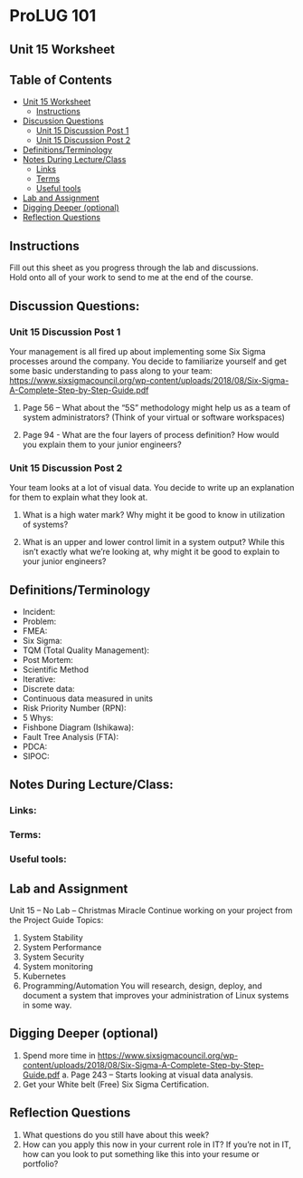 # ProLUG 101
## Unit 15 Worksheet

## Table of Contents
* [Unit 15 Worksheet](#unit-15-worksheet) 
    * [Instructions](#instructions) 
* [Discussion Questions](#discussion-questions) 
    * [Unit 15 Discussion Post 1](#unit-15-discussion-post-1) 
    * [Unit 15 Discussion Post 2](#unit-15-discussion-post-2) 
* [Definitions/Terminology](#definitionsterminology) 
* [Notes During Lecture/Class](#notes-during-lectureclass) 
    * [Links](#links) 
    * [Terms](#terms) 
    * [Useful tools](#useful-tools) 
* [Lab and Assignment](#lab-and-assignment) 
* [Digging Deeper (optional)](#digging-deeper-optional) 
* [Reflection Questions](#reflection-questions) 


## Instructions
Fill out this sheet as you progress through the lab and discussions.  
Hold onto all of your work to send to me at the end of the course.  

## Discussion Questions:
### Unit 15 Discussion Post 1
Your management is all fired up about implementing some Six
Sigma processes around the company. You decide to familiarize yourself and get some
basic understanding to pass along to your team: https://www.sixsigmacouncil.org/wp-content/uploads/2018/08/Six-Sigma-A-Complete-Step-by-Step-Guide.pdf

1. Page 56 – What about the “5S” methodology might help us as a team of system administrators? (Think of your virtual or software workspaces)

2. Page 94 - What are the four layers of process definition? How would you explain them to your junior engineers?




### Unit 15 Discussion Post 2
Your team looks at a lot of visual data. You decide to write up an
explanation for them to explain what they look at.

1. What is a high water mark? Why might it be good to know in utilization of systems?


2. What is an upper and lower control limit in a system output? While this isn’t exactly what we’re looking at, why might it be good to explain to your junior engineers?


## Definitions/Terminology

- Incident: 
- Problem: 
- FMEA: 
- Six Sigma: 
- TQM (Total Quality Management): 
- Post Mortem: 
- Scientific Method
- Iterative: 
- Discrete data: 
- Continuous data measured in units
- Risk Priority Number (RPN): 
- 5 Whys: 
- Fishbone Diagram (Ishikawa): 
- Fault Tree Analysis (FTA): 
- PDCA: 
- SIPOC: 



## Notes During Lecture/Class:

### Links:

### Terms:

### Useful tools:


## Lab and Assignment
Unit 15 – No Lab – Christmas Miracle
Continue working on your project from the Project Guide
Topics:
1. System Stability
2. System Performance
3. System Security
4. System monitoring
5. Kubernetes
6. Programming/Automation
You will research, design, deploy, and document a system that improves your
administration of Linux systems in some way.

## Digging Deeper (optional)
1. Spend more time in https://www.sixsigmacouncil.org/wp-content/uploads/2018/08/Six-Sigma-A-Complete-Step-by-Step-Guide.pdf
a. Page 243 – Starts looking at visual data analysis.
2. Get your White belt (Free) Six Sigma Certification.

## Reflection Questions
1. What questions do you still have about this week?
2. How can you apply this now in your current role in IT? If you’re not in IT, how can you
look to put something like this into your resume or portfolio?
